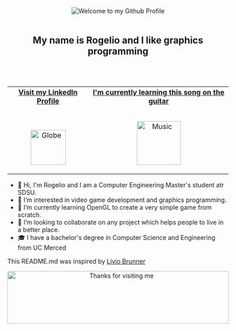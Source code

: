 <!-- "Hero" Header -->
<div align="center">
  <img src="https://github.com/BrunnerLivio/brunnerlivio/blob/master/images/welcome.png?raw=true" style="max-width: 100%;" alt="Welcome to my Github Profile" />
  <br />
  <br />
  <h2>My name is Rogelio and I like graphics programming</h2>
  <br />
  <br />
</div>

<!-- Social -->
<table width="100%" align="center">
<tr>
<td align="center">
<a href="https://www.linkedin.com/in/rogelio-barajas-799475169/">
<strong>Visit my LinkedIn Profile </strong>
<br />
<br />
<br />

<p>

<img alt="Globe" height="80" src="https://github.com/BrunnerLivio/brunnerlivio/blob/master/images/globe.gif">
</a>
</p>

</td>


<td align="center">
<a href="https://www.youtube.com/watch?v=e653b_fBb-M">
<strong>I'm currently learning this song on the guitar</strong>
<br />
<br />


<p>
<img height="100" alt="Music" src="https://github.com/BrunnerLivio/brunnerlivio/blob/master/images/music.gif"> 
</a>
</p>

</td>
</tr>
</table>

<!-- Markdown Here -->

- 👋 Hi, I'm Rogelio and I am a Computer Engineering Master's student atr SDSU.
- 👀 I’m interested in video game development and graphics programming.
- 🌱 I’m currently learning OpenGL to create a very simple game from scratch.
- 💞️ I’m looking to collaborate on any project which helps people to live in a better place.
- 🎓 I have a bachelor's degree in Computer Science and Engineering from UC Merced

<!-- Reference -->
This README.md was inspired by [Livio Brunner](https://github.com/BrunnerLivio)

<!-- Footer -->

<div align="center">

<img height="120" alt="Thanks for visiting me" width="100%" src="https://raw.githubusercontent.com/BrunnerLivio/brunnerlivio/master/images/marquee.svg" />
<br />

<!---
rooja13/rooja13 is a ✨ special ✨ repository because its `README.md` (this file) appears on your GitHub profile.
You can click the Preview link to take a look at your changes.
--->
